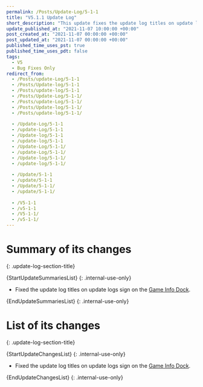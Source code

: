 ```yaml
---
permalink: /Posts/Update-Log/5-1-1
title: "V5.1.1 Update Log"
short_description: "This update fixes the update log titles on update logs sign on the [Game Info Dock](/RBAP-Wiki/Wiki/Docks/Game-Info-Dock)."
update_published_at: "2021-11-07 10:00:00 +00:00"
post_created_at: "2021-11-07 00:00:00 +00:00"
post_updated_at: "2021-11-07 00:00:00 +00:00"
published_time_uses_pst: true
published_time_uses_pdt: false
tags:
  - V5
  - Bug Fixes Only
redirect_from:
  - /Posts/update-Log/5-1-1
  - /Posts/Update-log/5-1-1
  - /Posts/update-log/5-1-1
  - /Posts/Update-Log/5-1-1/
  - /Posts/update-Log/5-1-1/
  - /Posts/Update-log/5-1-1/
  - /Posts/update-log/5-1-1/
  
  - /Update-Log/5-1-1
  - /update-Log/5-1-1
  - /Update-log/5-1-1
  - /update-log/5-1-1
  - /Update-Log/5-1-1/
  - /update-Log/5-1-1/
  - /Update-log/5-1-1/
  - /update-log/5-1-1/
  
  - /Update/5-1-1
  - /update/5-1-1
  - /Update/5-1-1/
  - /update/5-1-1/
  
  - /V5-1-1
  - /v5-1-1
  - /V5-1-1/
  - /v5-1-1/
---
```


# Summary of its changes
{: .update-log-section-title}

{StartUpdateSummariesList}
{: .internal-use-only}

* Fixed the update log titles on update logs sign on the [Game Info Dock](/RBAP-Wiki/Wiki/Docks/Game-Info-Dock).

{EndUpdateSummariesList}
{: .internal-use-only}

# List of its changes
{: .update-log-section-title}

{StartUpdateChangesList}
{: .internal-use-only}

* Fixed the update log titles on update logs sign on the [Game Info Dock](/RBAP-Wiki/Wiki/Docks/Game-Info-Dock).

{EndUpdateChangesList}
{: .internal-use-only}